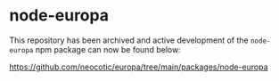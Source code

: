 # node-europa

This repository has been archived and active development of the `node-europa` npm package can now be found below:

https://github.com/neocotic/europa/tree/main/packages/node-europa
